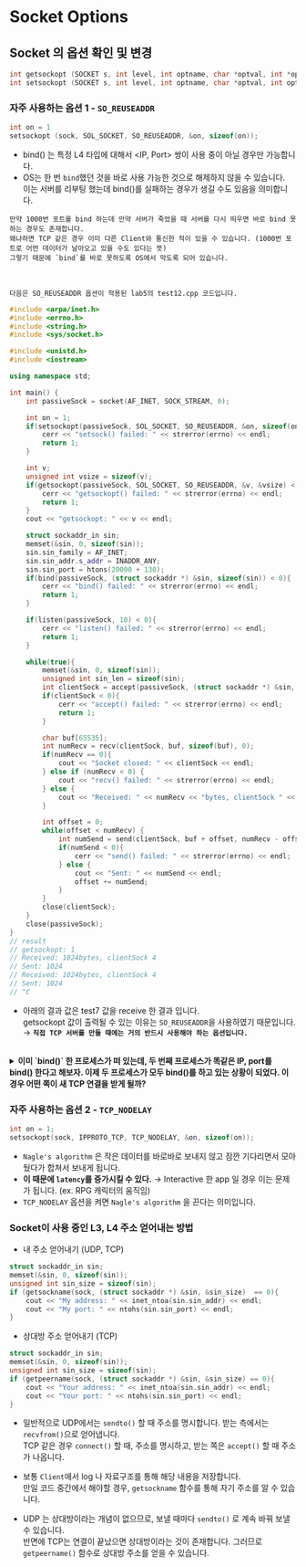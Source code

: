 # Socket Options

## Socket 의 옵션 확인 및 변경
```c++
int getsockopt (SOCKET s, int level, int optname, char *optval, int *optlen)
int setsockopt (SOCKET s, int level, int optname, char *optval, int optlen)
```

### 자주 사용하는 옵션 1 -  `SO_REUSEADDR`
```c++
int on = 1
setsockopt (sock, SOL_SOCKET, SO_REUSEADDR, &on, sizeof(on));
```
* bind() 는 특정 L4 타입에 대해서 <IP, Port> 쌍이 사용 중이 아닐 경우만 가능합니다. 
* OS는 한 번 `bind`했던 것을 바로 사용 가능한 것으로 해제하지 않을 수 있습니다. <br>
이는 서버를 리부팅 했는데 bind()를 실패하는 경우가 생길 수도 있음을 의미합니다. <br>
```
만약 1000번 포트를 bind 하는데 만약 서버가 죽었을 때 서버를 다시 띄우면 바로 bind 못하는 경우도 존재합니다. 
왜냐하면 TCP 같은 경우 이미 다른 Client와 통신한 적이 있을 수 있습니다. (1000번 포트로 어떤 데이터가 날아오고 있을 수도 있다는 뜻)
그렇기 때문에 `bind`를 바로 못하도록 OS에서 막도록 되어 있습니다.
``` 
<br>

`다음은 SO_REUSEADDR 옵션이 적용된 lab5의 test12.cpp 코드입니다.`
```c++
#include <arpa/inet.h>
#include <errno.h>
#include <string.h>
#include <sys/socket.h>

#include <unistd.h>
#include <iostream>

using namespace std;

int main() {
    int passiveSock = socket(AF_INET, SOCK_STREAM, 0);

    int on = 1;
    if(setsockopt(passiveSock, SOL_SOCKET, SO_REUSEADDR, &on, sizeof(on))){
        cerr << "setsock() failed: " << strerror(errno) << endl;
        return 1;
    }

    int v;
    unsigned int vsize = sizeof(v);
    if(getsockopt(passiveSock, SOL_SOCKET, SO_REUSEADDR, &v, &vsize) < 0){
        cerr << "getsockopt() failed: " << strerror(errno) << endl;
        return 1;
    }
    cout << "getsockopt: " << v << endl;

    struct sockaddr_in sin;
    memset(&sin, 0, sizeof(sin));
    sin.sin_family = AF_INET;
    sin.sin_addr.s_addr = INADDR_ANY;
    sin.sin_port = htons(20000 + 130);
    if(bind(passiveSock, (struct sockaddr *) &sin, sizeof(sin)) < 0){
        cerr << "bind() failed: " << strerror(errno) << endl;
        return 1;
    }

    if(listen(passiveSock, 10) < 0){
        cerr << "listen() failed: " << strerror(errno) << endl;
        return 1;
    }

    while(true){
        memset(&sin, 0, sizeof(sin));
        unsigned int sin_len = sizeof(sin);
        int clientSock = accept(passiveSock, (struct sockaddr *) &sin, &sin_len);
        if(clientSock < 0){
            cerr << "accept() failed: " << strerror(errno) << endl;
            return 1;
        }

        char buf[65535];
        int numRecv = recv(clientSock, buf, sizeof(buf), 0);
        if(numRecv == 0){
            cout << "Socket closed: " << clientSock << endl;
        } else if (numRecv < 0) {
            cout << "recv() failed: " << strerror(errno) << endl;
        } else {
            cout << "Received: " << numRecv << "bytes, clientSock " << clientSock << endl;
        }

        int offset = 0;
        while(offset < numRecv) {
            int numSend = send(clientSock, buf + offset, numRecv - offset, 0);
            if(numSend < 0){
                cerr << "send() failed: " << strerror(errno) << endl;
            } else {
                cout << "Sent: " << numSend << endl;
                offset += numSend;
            }
        }
        close(clientSock);
    }
    close(passiveSock);
}
// result 
// getsockopt: 1
// Received: 1024bytes, clientSock 4
// Sent: 1024
// Received: 1024bytes, clientSock 4
// Sent: 1024
// ^C
```
* 아래의 결과 값은 test7 값을 receive 한 결과 입니다. <br>
getsockopt 값이 출력될 수 있는 이유는 `SO_REUSEADDR`을 사용하였기 때문입니다. <br>
&rarr; **`직접 TCP 서버를 만들 때에는 거의 반드시 사용해야 하는 옵션입니다.`** <br>
<br>

<details>
   <summary> <strong>이미 `bind()` 한 프로세스가 떠 있는데, 두 번째 프로세스가 똑같은 IP, port를 bind() 한다고 해보자.
이제 두 프로세스가 모두 bind()를 하고 있는 상황이 되었다. 이 경우 어떤 쪽이 새 TCP 연결을 받게 될까?</strong> </summary>

&rarr; 알 수 없습니다. <br>
실무적으로 `SO_REUSEADDR`은 서버를 리부팅했을 때 일시적으로 `bind()`에 실패하는 것을 완화하기 위함이지 이처럼 복수 개의 서버가 같이 bind 하는 것이 목적이 아닙니다. <br>
**따라서 서버가 이미 떠 있는데, SO_REUSEADDR 로 같은 포트를 bind 하는 것은 피해야 합니다.**

</details>

### 자주 사용하는 옵션 2 -  `TCP_NODELAY`

```c++
int on = 1;
setsockopt(sock, IPPROTO_TCP, TCP_NODELAY, &on, sizeof(on));
```
* `Nagle's algorithm` 은 작은 데이터를 바로바로 보내지 않고 잠깐 기다리면서 모아뒀다가 합쳐서 보내게 됩니다.
* **이 때문에 `latency`를 증가시킬 수 있다.**
&rarr; Interactive 한 app 일 경우 이는 문제가 됩니다. (ex. RPG 캐릭터의 움직임) 
* `TCP_NODELAY` 옵션을 켜면 `Nagle's algorithm` 을 끈다는 의미입니다.

### Socket이 사용 중인 L3, L4 주소 얻어내는 방법

* 내 주소 얻어내기 (UDP, TCP)
```c++
struct sockaddr_in sin;
memset(&sin, 0, sizeof(sin));
unsigned int sin_size = sizeof(sin);
if (getsockname(sock, (struct sockaddr *) &sin, &sin_size)  == 0){
    cout << "My address: " << inet_ntoa(sin.sin_addr) << endl;
    cout << "My port: " << ntohs(sin.sin_port) << endl;
}
```

* 상대방 주소 얻어내기 (TCP)
```c++
struct sockaddr_in sin;
memset(&sin, 0, sizeof(sin));
unsigned int sin_size = sizeof(sin);
if (getpeername(sock, (struct sockaddr *) &sin, &sin_size) == 0){
    cout << "Your address: " << inet_ntoa(sin.sin_addr) << endl;
    cout << "Your port: " << ntohs(sin.sin_port) << endl;
}
```
* 일반적으로 UDP에서는 `sendto()` 할 때 주소를 명시합니다. 받는 측에서는 `recvfrom()`으로 얻어냅니다. <br>
TCP 같은 경우 `connect()` 할 때, 주소를 명시하고, 받는 쪽은 `accept()` 할 때 주소가 나옵니다.

* 보통 `Client`에서 log 나 자료구조를 통해 해당 내용을 저장합니다. <br>
만일 코드 중간에서 해야할 경우, `getsockname` 함수를 통해 자기 주소를 알 수 있습니다. <br> 
* UDP 는 상대방이라는 개념이 없으므로, 보낼 때마다 `sendto()` 로 계속 바꿔 보낼 수 있습니다. <br>
반면에 TCP는 연결이 끝났으면 상대방이라는 것이 존재합니다. 그러므로 `getpeername()` 함수로 상대방 주소를 얻을 수 있습니다.
